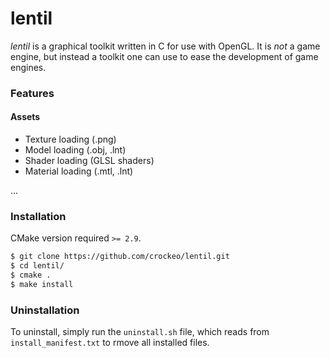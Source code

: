 # lentil

*lentil* is a graphical toolkit written in C for use with OpenGL. It is *not* a
game engine, but instead a toolkit one can use to ease the development of game
engines.

### Features

#### Assets

* Texture loading (.png)
* Model loading (.obj, .lnt)
* Shader loading (GLSL shaders)
* Material loading (.mtl, .lnt)

...

### Installation

CMake version required `>= 2.9`.

```bash
$ git clone https://github.com/crockeo/lentil.git
$ cd lentil/
$ cmake .
$ make install
```

### Uninstallation

To uninstall, simply run the `uninstall.sh` file, which reads from
`install_manifest.txt` to rmove all installed files.
